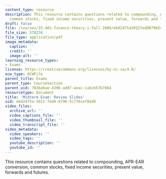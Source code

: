 ```yaml
---
content_type: resource
description: This resource contains questions related to compounding, APR-EAR conversion,
  common stocks, fixed income securities, present value, forwards and futures.
draft: false
file: /courses/15-401-finance-theory-i-fall-2008/ebd2475a5012fed087965c776cef84d0_MIT15_401F08_review_mid.pdf
file_size: 578234
file_type: application/pdf
image_metadata:
  caption: ''
  credit: ''
  image-alt: ''
learning_resource_types:
- Exams
license: https://creativecommons.org/licenses/by-nc-sa/4.0/
ocw_type: OCWFile
parent_title: Exams
parent_type: CourseSection
parent_uid: 703ba6ae-4396-ad87-aeac-cabcb57b7864
resourcetype: Document
title: 'Midterm Exam: Review Slides'
uid: ebd2475a-5012-fed0-8796-5c776cef84d0
video_files:
  archive_url: ''
  video_captions_file: ''
  video_thumbnail_file: ''
  video_transcript_file: ''
video_metadata:
  video_speakers: ''
  video_tags: ''
  youtube_description: ''
  youtube_id: ''
---
```

This resource contains questions related to compounding, APR-EAR conversion, common stocks, fixed income securities, present value, forwards and futures.
